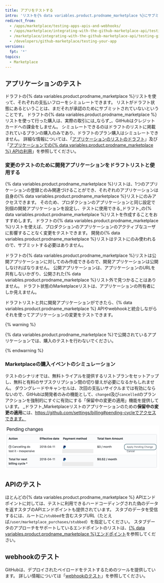 ```yaml
---
title: アプリをテストする
intro: 'リストを{% data variables.product.prodname_marketplace %}にサブミットする前に、APIとwebhookを使ってアプリケーションをテストし、顧客に理想的な体験を提供できるようにすることをGitHubはおすすめします。 オンボーディングの専門家の検証前に、アプリケーションは支払いフローを適切に処理しなければなりません。'
redirect_from:
  - /apps/marketplace/testing-apps-apis-and-webhooks/
  - /apps/marketplace/integrating-with-the-github-marketplace-api/testing-github-marketplace-apps/
  - /marketplace/integrating-with-the-github-marketplace-api/testing-github-marketplace-apps
  - /developers/github-marketplace/testing-your-app
versions:
  fpt: '*'
topics:
  - Marketplace
---
```


## アプリケーションのテスト

ドラフトの{% data variables.product.prodname_marketplace %}リストを使って、それぞれの支払いフローをシミュレートできます。 リストがドラフト状態にあるということは、まだそれが承認のためにサブミットされていないということです。 ドラフトの{% data variables.product.prodname_marketplace %}リストを使って行った購入は、実際の取引には_ならず_、GitHubはクレジットカードへの課金をしません。 シミュレートできるのはドラフトのリストに掲載されているプランの購入のみであり、ドラフトのプラン購入はシミュレートできません。 詳細な情報については、「[アプリケーションのリストのドラフト](/developers/github-marketplace/drafting-a-listing-for-your-app)」及び「[アプリケーションでの{% data variables.product.prodname_marketplace %} APIの利用](/developers/github-marketplace/using-the-github-marketplace-api-in-your-app)」を参照してください。

### 変更のテストのために開発アプリケーションをドラフトリストと使用する

{% data variables.product.prodname_marketplace %}リストは、1つのアプリケーションの登録とのみ関連づけることができ、それぞれのアプリケーションは自身の{% data variables.product.prodname_marketplace %}リストにのみアクセスできます。 そのため、プロダクションのアプリケーションと同じ設定で別個の開発アプリケーションを設定し、テストに使用できる_ドラフト_の{% data variables.product.prodname_marketplace %}リストを作成することをおすすめします。 ドラフトの{% data variables.product.prodname_marketplace %}リストを使えば、プロダクションのアプリケーションのアクティブなユーザに影響することなく変更をテストできます。 開発の{% data variables.product.prodname_marketplace %}リストはテストにのみ使われるので、サブミットする必要はありません。

ドラフトの{% data variables.product.prodname_marketplace %}リストは公開アプリケーションに対してのみ作成できるので、開発アプリケーションは公開しなければなりません。 公開アプリケーションは、アプリケーションのURLを共有しないかぎり、公開された{% data variables.product.prodname_marketplace %}リスト外で見つかることはありません。 ドラフト状態のMarketplaceリストは、アプリケーションの所有者にしか見えません。

ドラフトリストと共に開発アプリケーションができたら、{% data variables.product.prodname_marketplace %} APIやwebhookと統合しながらそれを使ってアプリケーションの変更をテストできます。

{% warning %}

{% data variables.product.prodname_marketplace %}で公開されているアプリケーションでは、購入のテストを行わないでください。

{% endwarning %}

### Marketplaceの購入イベントのシミュレーション

テストのシナリオでは、無料トライアルを提供するリストプランをセットアップし、無料と有料のサブスクリプション間の切り替えが必要になるかもしれません。 ダウングレードやキャンセルは、次回の支払いサイクルまでは有効にならないので、GitHubは開発者のみの機能として、`changed`及び`cancelled`のプランアクションを強制的にすぐに有効にする「保留中の変更の適用」機能を提供しています。 _ドラフト_Marketplaceリストのアプリケーションのための**保留中の変更の適用**には、https://github.com/settings/billing#pending-cycleでアクセスできます。

![保留中の変更の適用](/assets/images/github-apps/github-apps-apply-pending-changes.png)

## APIのテスト

ほとんどの{% data variables.product.prodname_marketplace %} APIエンドポイントに対しては、テストに利用できるハードコーディングされた偽のデータを返すスタブのAPIエンドポイントも提供されています。 スタブのデータを受信するには、ルートに`/stubbed`を含むスタブURL（たとえば`/user/marketplace_purchases/stubbed`）を指定してください。 スタブデータのアプローチをサポートしているエンドポイントのリストは、[{% data variables.product.prodname_marketplace %}エンドポイント](/rest/reference/apps#github-marketplace)を参照してください。

## webhookのテスト

GitHubは、デプロイされたペイロードをテストするためのツールを提供しています。 詳しい情報については「[webhookのテスト](/webhooks/testing/)」を参照してください。
